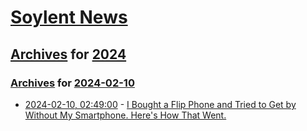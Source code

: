 # [Soylent News](../../../README.md)

## [Archives](../../index.md) for [2024](../index.md)

### [Archives](../../index.md) for [2024-02-10](index.md)

* [2024-02-10, 02:49:00](https://soylentnews.org/article.pl?sid=24/02/09/0217231&from=rss) - [I Bought a Flip Phone and Tried to Get by Without My Smartphone. Here's How That Went.](https://soylentnews.org/article.pl?sid=24/02/09/0217231&from=rss)
